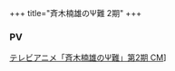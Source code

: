 +++
title="斉木楠雄のΨ難 2期"
+++

### PV
[テレビアニメ「斉木楠雄のΨ難」第2期 CM](https://youtu.be/Aha1TjvvEUs?si=gdzkjTIP_ofh2mab)]

